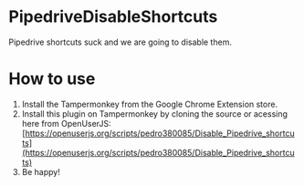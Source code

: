 # PipedriveDisableShortcuts
Pipedrive shortcuts suck and we are going to disable them.

# How to use
1. Install the Tampermonkey from the Google Chrome Extension store.
2. Install this plugin on Tampermonkey by cloning the source or acessing here from OpenUserJS: [https://openuserjs.org/scripts/pedro380085/Disable_Pipedrive_shortcuts](https://openuserjs.org/scripts/pedro380085/Disable_Pipedrive_shortcuts)
3. Be happy!
